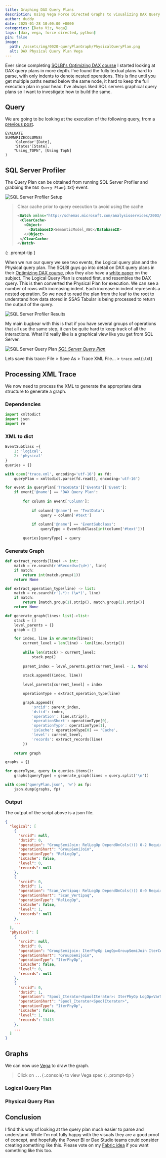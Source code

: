 ```yaml
---
title: Graphing DAX Query Plans
description: Using Vega Force Directed Graphs to visualizing DAX Query Plans
author: duddy
date: 2025-01-28 10:00:00 +0000
categories: [Data Viz, Vega]
tags: [dax, vega, force directed, python]
pin: false
image:
  path: /assets/img/0020-queryPlanGraph/PhysicalQueryPlan.png
  alt: DAX Physical Query Plan Vega
---
```

 
Ever since completing [SQLBI's Optimizing DAX course](https://www.sqlbi.com/p/optimizing-dax-video-course/) I started looking at DAX query plans in more depth. I've found the fully textual plans hard to parse, with only indents to denote nested operations. This is fine until you get multiple paths nested below the same node, it hard to keep the full execution plan in your head. I've always liked SQL servers graphical query plans so I want to investigate how to build the same.

## Query

We are going to be looking at the execution of the following query, from a [previous post](https://evaluationcontext.github.io/posts/Window-Function/).

```dax
EVALUATE
SUMMARIZECOLUMNS(
    'Calendar'[Date],
    'States'[State],
    "Using_TOPN", [Using TopN]
)
```

## SQL Server Profiler

The Query Plan can be obtained from running SQL Server Profiler and grabbing the `DAX Query Plan`{:.txt} event.

![SQL Server Profiler Setup](/assets/img/0020-queryPlanGraph/SQLProfilerSetup.png)

>Clear cache prior to query execution to avoid using the cache
>```xml
><Batch xmlns="http://schemas.microsoft.com/analysisservices/2003/engine">
>  <ClearCache>
>    <Object>
>      <DatabaseID>SemanticModel_ABC</DatabaseID>
>    </Object>
>  </ClearCache>
></Batch>
>```
{: .prompt-tip }

 When we run our query we see two events, the Logical query plan and the Physical query plan. The SQLBI guys go into detail on DAX query plans in their [Optimizing DAX course](https://www.sqlbi.com/p/optimizing-dax-video-course/), plus they also have a [white paper](https://www.sqlbi.com/whitepapers/understanding-dax-query-plans/) on the subject. The Logical Query Plan is created first, and resembles the DAX query. This is then converted the Physical Plan for execution. We can see a number of rows with increasing indent. Each increase in indent represents a nested operation. So we need to read the plan from the leaf to the root to understand how data stored in SSAS Tabular is being processed to return the output of the query.

![SQL Server Profiler Results](/assets/img/0020-queryPlanGraph/SQLProfilerLog.png)

My main bugbear with this is that if you have several groups of operations that all use the same step, it can be quite hard to keep track of all the interactions. What I'd really like is a graphical view like you get from SQL Server.

![SQL Server Query Plan](/assets/img/0020-queryPlanGraph/SQLServerQueryPlan.png)
[*SQL Server Query Plan*](https://learn.microsoft.com/en-us/sql/relational-databases/performance/display-an-actual-execution-plan?view=sql-server-ver16)

Lets save this trace: File > Save As > Trace XML File... > `trace.xml`{:.txt}

## Processing XML Trace

We now need to process the XML to generate the appropriate data structure to generate a graph.

### Dependencies

```python
import xmltodict
import json
import re
```

### XML to dict

```python
EventSubClass ={
    1: 'logical',
    2: 'physical'
}
queries = {}

with open('trace.xml', encoding='utf-16') as fd:
    queryPlan = xmltodict.parse(fd.read(), encoding='utf-16')

for event in queryPlan['TraceData']['Events']['Event']:
    if event['@name'] == 'DAX Query Plan':
        
        for column in event['Column']:
            
            if column['@name'] == 'TextData':
                query = column['#text']
    
            if column['@name'] == 'EventSubclass':
                queryType = EventSubClass[int(column['#text'])]
    
        queries[queryType] = query
```

### Generate Graph

```python
def extract_records(line) -> int:
    match = re.search(r'#Records=(\d+)', line)
    if match:
        return int(match.group(1))
    return None

def extract_operation_type(line) -> list:
    match = re.search(r'(.*): (\w*)', line)
    if match:
        return [match.group(1).strip(), match.group(2).strip()]
    return None

def generate_graph(lines: list)->list:
    stack = []
    level_parents = {}
    graph = []

    for index, line in enumerate(lines):
        current_level = len(line) - len(line.lstrip())
        
        while len(stack) > current_level:
            stack.pop()
        
        parent_index = level_parents.get(current_level - 1, None)
        
        stack.append((index, line))
        
        level_parents[current_level] = index

        operationType = extract_operation_type(line)

        graph.append({
            'srcid': parent_index,
            'dstid': index,
            'operation': line.strip(),
            'operationShort': operationType[0],
            'operationType': operationType[1],
            'isCache': operationType[0] == 'Cache',
            'level': current_level,
            'records': extract_records(line)
        })
    
    return graph
```

```python
graphs = {}

for queryType, query in queries.items():
    graphs[queryType] = generate_graph(lines = query.split('\n'))

with open('queryPlan.json', 'w') as fp:
    json.dump(graphs, fp)
```

### Output

The output of the script above is a json file.

```json
{
  "logical": [
    {
      "srcid": null,
      "dstid": 0,
      "operation": "GroupSemiJoin: RelLogOp DependOnCols()() 0-2 RequiredCols(0, 1, 2)('Calendar'[Date], 'States'[State], ''[Using_TOPN])",
      "operationShort": "GroupSemiJoin",
      "operationType": "RelLogOp",
      "isCache": false,
      "level": 0,
      "records": null
    },
    {
      "srcid": 0,
      "dstid": 1,
      "operation": "Scan_Vertipaq: RelLogOp DependOnCols()() 0-0 RequiredCols(0)('Calendar'[Date])",
      "operationShort": "Scan_Vertipaq",
      "operationType": "RelLogOp",
      "isCache": false,
      "level": 1,
      "records": null
    },
    ...
  ],
  "physical": [
    {
      "srcid": null,
      "dstid": 0,
      "operation": "GroupSemijoin: IterPhyOp LogOp=GroupSemiJoin IterCols(0, 1, 2)('Calendar'[Date], 'States'[State], ''[Using_TOPN])",
      "operationShort": "GroupSemijoin",
      "operationType": "IterPhyOp",
      "isCache": false,
      "level": 0,
      "records": null
    },
    {
      "srcid": 0,
      "dstid": 1,
      "operation": "Spool_Iterator<SpoolIterator>: IterPhyOp LogOp=VarScope IterCols(0, 1)('Calendar'[Date], 'States'[State]) #Records=13413 #KeyCols=2 #ValueCols=1",
      "operationShort": "Spool_Iterator<SpoolIterator>",
      "operationType": "IterPhyOp",
      "isCache": false,
      "level": 1,
      "records": 13413
    },
    ...
  ]
}
```

## Graphs

We can now use [Vega](https://vega.github.io/vega/) to draw the graph.

>Click on `...`{:.console} to view Vega spec
{: .prompt-tip }

### Logical Query Plan

<div id="LQPvis"></div>
  <script type="text/javascript">
    var spec = "/assets/vega/0020-queryPlanGraph/logicalQueryPlanSpec.json";
    vegaEmbed('#LQPvis', spec).then(function(result) {}).catch(console.error);
  </script>

### Physical Query Plan

<div id="PQPvis"></div>
  <script type="text/javascript">
    var spec = "/assets/vega/0020-queryPlanGraph/physicalQueryPlanSpec.json";
    vegaEmbed('#PQPvis', spec).then(function(result) {}).catch(console.error);
  </script>

## Conclusion

I find this way of looking at the query plan much easier to parse and understand. While I'm not fully happy with the visuals they are a good proof of concept, and hopefully the Power BI or Dax Studio teams could consider creating something like this. Please vote on my [Fabric idea](https://ideas.fabric.microsoft.com/ideas/idea/?ideaid=d1062fa5-385e-ee11-a81c-6045bd84f99b) if you want something like this too.